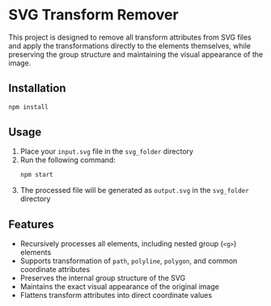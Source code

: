 # SVG Transform Remover

This project is designed to remove all transform attributes from SVG files and apply the transformations directly to the elements themselves, while preserving the group structure and maintaining the visual appearance of the image.

## Installation

```bash
npm install
```

## Usage

1. Place your `input.svg` file in the `svg_folder` directory
2. Run the following command:
    ```bash
    npm start
    ```
3. The processed file will be generated as `output.svg` in the `svg_folder` directory

## Features

-   Recursively processes all elements, including nested group (`<g>`) elements
-   Supports transformation of `path`, `polyline`, `polygon`, and common coordinate attributes
-   Preserves the internal group structure of the SVG
-   Maintains the exact visual appearance of the original image
-   Flattens transform attributes into direct coordinate values
